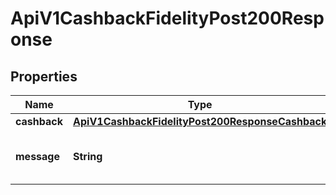 

# ApiV1CashbackFidelityPost200Response


## Properties

| Name | Type | Description | Notes |
|------------ | ------------- | ------------- | -------------|
|**cashback** | [**ApiV1CashbackFidelityPost200ResponseCashback**](ApiV1CashbackFidelityPost200ResponseCashback.md) |  |  [optional] |
|**message** | **String** | String explaining what happened |  [optional] |




